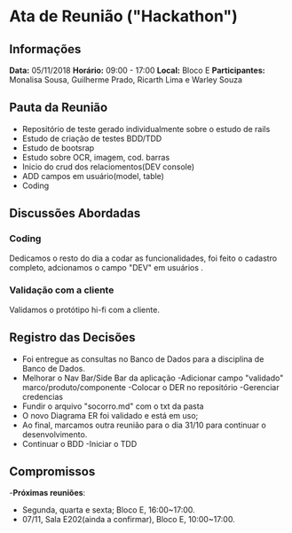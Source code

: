 # Ata de Reunião ("Hackathon")

## Informações
**Data:** 05/11/2018
**Horário:** 09:00 - 17:00
**Local:** Bloco E
**Participantes:** Monalisa Sousa, Guilherme Prado, Ricarth Lima e Warley Souza  

## Pauta da Reunião
- Repositório de teste gerado individualmente sobre o estudo de rails
- Estudo de criação de testes BDD/TDD
- Estudo de bootsrap
- Estudo sobre OCR, imagem, cod. barras
- Inicio do crud dos relaciomentos(DEV console)
- ADD campos em usuário(model, table)
- Coding

## Discussões Abordadas

### Coding 
Dedicamos o resto do dia a codar as funcionalidades, foi feito o cadastro completo, adcionamos o campo "DEV" em usuários .

### Validação com a cliente
Validamos o protótipo hi-fi com a cliente.

## Registro das Decisões
- Foi entregue as consultas no Banco de Dados para a disciplina de Banco de Dados.
- Melhorar o Nav Bar/Side Bar da aplicação
-Adicionar campo "validado" marco/produto/componente
-Colocar o DER no repositório
-Gerenciar credencias
- Fundir o arquivo "socorro.md" com o txt da pasta
- O novo Diagrama ER foi validado e está em uso;
- Ao final, marcamos outra reunião para o dia 31/10 para continuar o desenvolvimento.
- Continuar o BDD
-Iniciar o TDD

## Compromissos

-**Próximas reuniões**:
  - Segunda, quarta e sexta; Bloco E, 16:00~17:00.
  - 07/11, Sala E202(ainda a confirmar), Bloco E, 10:00~17:00.

